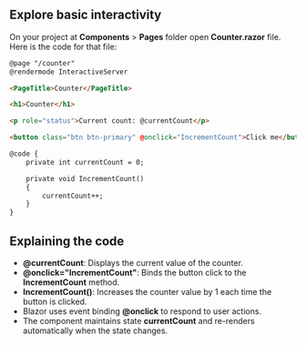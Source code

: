 ## Explore basic interactivity

On your project at **Components** > **Pages** folder open **Counter.razor** file. Here is the code for that file:


```html
@page "/counter"
@rendermode InteractiveServer

<PageTitle>Counter</PageTitle>

<h1>Counter</h1>

<p role="status">Current count: @currentCount</p>

<button class="btn btn-primary" @onclick="IncrementCount">Click me</button>

@code {
    private int currentCount = 0;

    private void IncrementCount()
    {
        currentCount++;
    }
}

```

## Explaining the code
- **@currentCount**: Displays the current value of the counter.
- **@onclick="IncrementCount"**: Binds the button click to the **IncrementCount** method.
- **IncrementCount()**: Increases the counter value by 1 each time the button is clicked.
- Blazor uses event binding **@onclick** to respond to user actions.
- The component maintains state **currentCount** and re-renders automatically when the state changes.
